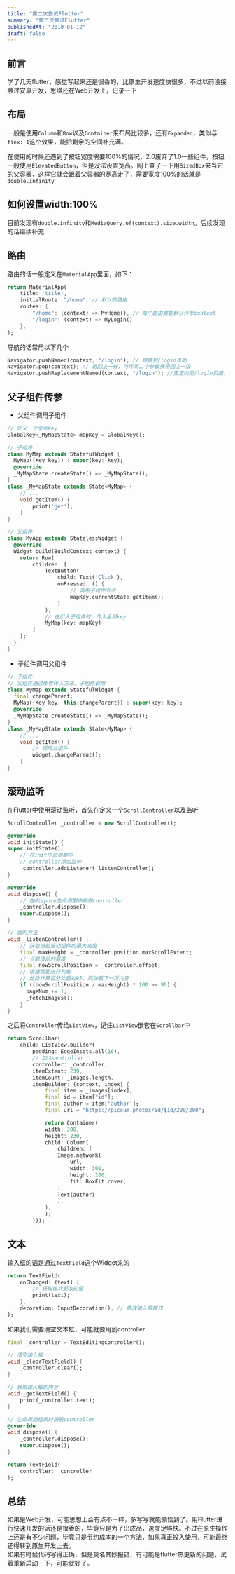 ```yaml
---
title: "第二次尝试Flutter"
summary: "第二次尝试Flutter"
publishedAt: "2010-01-12"
draft: false
---
```


## 前言
学了几天flutter，感觉写起来还是很香的，比原生开发速度快很多，不过以前没接触过安卓开发，思维还在Web开发上，记录一下

## 布局
一般是使用`Column`和`Row`以及`Container`来布局比较多，还有`Expanded`，类似与`flex: 1`这个效果，能把剩余的空间补充满。

在使用的时候还遇到了按钮宽度需要100%的情况，2.0废弃了1.0一些组件，按钮一般使用`ElevatedButton`，但是没法设置宽高。网上查了一下用`SizedBox`来当它的父容器，这样它就会跟着父容器的宽高走了，需要宽度100%的话就是`double.infinity`

## 如何设置width:100%
目前发现有`double.infinity`和`MediaQuery.of(context).size.width`。后续发现的话继续补充

## 路由
路由的话一般定义在`MaterialApp`里面，如下：
```dart
return MaterialApp(
    title: 'title',
    initialRoute: "/home", // 默认的路由
    routes: {
        "/home": (context) => MyHome(), // 每个路由需要默认传参context
        "/login": (context) => MyLogin()
    },
);
```
导航的话常用以下几个
```dart
Navigator.pushNamed(context, "/login"); // 跳转到/login页面
Navigator.pop(context); // 返回上一级，可传第二个参数携带回上一级
Navigator.pushReplacementNamed(context, "/login"); //重定向至/login页面，就没法返回到上一级页面了
```

## 父子组件传参
* 父组件调用子组件
```dart
// 定义一个全局key
GlobalKey<_MyMapState> mapKey = GlobalKey();

// 子组件
class MyMap extends StatefulWidget {
  MyMap({Key key}) : super(key: key);
  @override
  _MyMapState createState() => _MyMapState();
}
class _MyMapState extends State<MyMap> {
    // ...
    void getItem() {
        print('get');
    }
}

// 父组件
class MyApp extends StatelessWidget {
  @override
  Widget build(BuildContext context) {
    return Row(
        children: [
            TextButton(
                child: Text('Click'),
                onPressed: () {
                    // 调用子组件方法
                    mapKey.currentState.getItem();
                }
            ),
            // 在引入子组件时，传入全局key
            MyMap(key: mapKey)
        ]
    );
  }
}
```
* 子组件调用父组件
```dart
// 子组件
// 父组件通过传参传入方法，子组件调用
class MyMap extends StatefulWidget {
  final changeParent;
  MyMap({Key key, this.changeParent}) : super(key: key);
  @override
  _MyMapState createState() => _MyMapState();
}
class _MyMapState extends State<MyMap> {
    // ...
    void getItem() {
        // 调用父组件
        widget.changeParent();
    }
}
```

## 滚动监听
在Flutter中使用滚动监听，首先在定义一个`ScrollController`以及监听
```dart
ScrollController _controller = new ScrollController();

@override
void initState() {
super.initState();
    // 在init生命周期中
    // controller添加监听
    _controller.addListener(_listenController);
}

@override
void dispose() {
    // 在dispose生命周期中销毁controller
    _controller.dispose();
    super.dispose();
}

// 监听方法
void _listenController() {
    // 获取当前滚动组件的最大高度
    final maxHeight = _controller.position.maxScrollExtent;
    // 当前滚动的高度
    final nowScrollPosition = _controller.offset;
    // 根据需要进行判断
    // 此处计算百分比超过95，则加载下一页内容
    if ((nowScrollPosition / maxHeight) * 100 >= 95) {
      pageNum += 1;
      _fetchImages();
    }
}
```
之后将`Controller`传给`ListView`，记住`ListView`嵌套在`Scrollbar`中
```dart
return Scrollbar(
    child: ListView.builder(
        padding: EdgeInsets.all(16),
        // 加入controller
        controller: _controller,
        itemExtent: 230,
        itemCount: _images.length,
        itemBuilder: (context, index) {
            final item = _images[index];
            final id = item["id"];
            final author = item['author'];
            final url = "https://picsum.photos/id/$id/200/200";

            return Container(
            width: 300,
            height: 230,
            child: Column(
                children: [
                Image.network(
                    url,
                    width: 300,
                    height: 200,
                    fit: BoxFit.cover,
                ),
                Text(author)
                ],
            ),
            );
        }));
```

## 文本
输入框的话是通过`TextField`这个Widget来的
```dart
return TextField(
    onChanged: (text) {
        // 获取每次更改的值
        print(text);
    },
    decoration: InputDecoration(), // 修改输入框样式
);
```
如果我们需要清空文本框，可能就要用到controller
```dart
final _controller = TextEditingController();

// 清空输入框
void _clearTextField() {
    _controller.clear();
}

// 获取输入框的内容
void _getTextField() {
    print(_controller.text);
}

// 生命周期结束时销毁controller
@override
void dispose() {
    _controller.dispose();
    super.dispose();
}

return TextField(
    controller: _controller
);
```

## 总结
如果是Web开发，可能思想上会有点不一样，多写写就能领悟到了。用Flutter进行快速开发的话还是很香的，毕竟只是为了出成品，速度足够快。不过在原生操作上还是有不少问题，毕竟只是节约成本的一个方法，如果真正投入使用，可能最终还得转到原生开发上去。  
如果有时候代码写得正确，但是莫名其妙报错，有可能是flutter热更新的问题，试着重新启动一下，可能就好了。